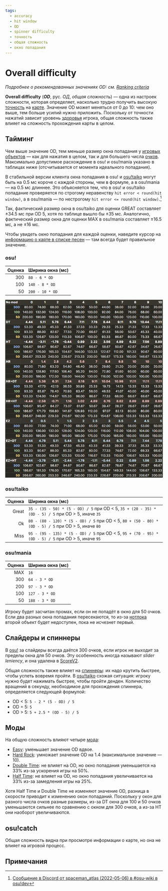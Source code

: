 ```yaml
---
tags:
  - accuracy
  - hit window
  - OD
  - spinner difficulty
  - точность
  - общая сложность
  - окно попадания
---
```


# Overall difficulty

*Подробнее о рекомендованных значениях OD: см. [Ranking criteria](/wiki/Ranking_Criteria)*

**Overall difficulty** (***OD***, рус. *ОД*, *общая сложность*) — одна из настроек сложности, которая определяет, насколько трудно получить высокую [точность](/wiki/Gameplay/Accuracy) на [карте](/wiki/Beatmap). Значение OD может меняться от 0 до 10: чем оно выше, тем больше усилий нужно приложить. Поскольку от точности нажатий зависит уровень [здоровья](/wiki/Gameplay/Health) игрока, общая сложность также влияет на сложность прохождения карты в целом.

## Тайминг

Чем выше значение OD, тем меньше размер окна попадания у [игровых объектов](/wiki/Gameplay/Hit_object) — как для нажатия в целом, так и для большего числа [очков](/wiki/Gameplay/Score). Максимально допустимое расхождение в osu! и osu!mania указано в таблицах ниже (отсчитывается от момента идеального попадания).

В стабильной версии клиента окна попадания в osu! и [osu!taiko](/wiki/Game_mode/osu!taiko) могут быть на 0.5 мс короче с каждой стороны, чем в формуле, а в osu!mania — на 0.5 мс длиннее. Это объясняется тем, что в osu! и osu!taiko попадание проверяется по строгому неравенству `hit error < round(hit window)`, а в osu!mania — по нестрогому `hit error <= round(hit window)`.[^judgement-rounding-ref]

Так, фактический размер окна в osu!taiko для оценки GREAT составляет ±34.5 мс при OD 5, хотя по таблице вышло бы ±35 мс. Аналогично, фактический размер окна для оценки MAX в osu!mania составляет ±16.5 мс, а не ±16 мс.

Чтобы увидеть окно попадания для каждой оценки, наведите курсор на [информацию о карте в списке песен](/wiki/Client/Interface#информация-о-карте) — там всегда будет правильное значение.

### osu!

| Оценка | Ширина окна (мс) |
| --: | :-- |
| 300 | `80 - 6 * OD` |
| 100 | `140 - 8 * OD` |
| 50 | `200 - 10 * OD` |

![](/wiki/shared/ODTable.png "Сравнение окон попадания для разных комбинаций OD и игровых модов. В случае Half Time и Double Time указанные значения OD относятся только к окнам попаданий для 300, а в остальных случаях (100 и 50) они будут другими.")

### osu!taiko

| Оценка | Ширина окна (мс) |
| --: | :-- |
| Great |  `35 - (35 - 50) * (5 - OD) / 5` при OD < 5, `35 + (20 - 35) * (OD - 5) / 5` при OD > 5, иначе `35` |
| Ok | `80 - (80 - 120) * (5 - OD) / 5` при OD < 5, `80 + (50 - 80) * (OD - 5) / 5` при OD > 5, иначе `80` |
| Miss | `95 - (95 - 135) * (5 - OD) / 5` при OD < 5, `95 + (70 - 95) * (OD - 5) / 5` при OD > 5, иначе `95` |

### osu!mania

| Оценка | Ширина окна (мс) |
| --: | :-- |
| MAX | `16` |
| 300 | `64 - 3 * OD` |
| 200 | `97 - 3 * OD` |
| 100 | `127 - 3 * OD` |
| 50 | `188 - 3 * OD` |

Игроку будет засчитан промах, если он не попадёт в окно для 50 очков. Если два разных окна попадания пересекаются, то из-за [нотлока](/wiki/Gameplay/Judgement/Notelock) второй объект будет недоступен, пока не исчезнет первый.

## Слайдеры и спиннеры

В [osu!](/wiki/Game_mode/osu!) за слайдеры всегда даётся 300 очков, если игрок не выходит за пределы окна для 50 очков. Эту особенность иногда называют *slider leniency*, и она удалена в [ScoreV2](/wiki/Gameplay/Game_modifier/ScoreV2).

Общая сложность также влияет на [спиннеры](/wiki/Gameplay/Hit_object/Spinner): их надо крутить быстрее, чтобы успеть вовремя пройти. В [osu!taiko](/wiki/Game_mode/osu!taiko) схожая ситуация: игроку нужно будет нажимать быстрее, чтобы пройти денден. Количество вращений в секунду, необходимое для прохождения спиннера, определяется следующей формулой:

- OD < 5: `5 - 2 * (5 - OD) / 5`
- OD = 5: `5`
- OD > 5: `5 + 2.5 * (OD - 5) / 5`

## Моды

На общую сложность влияют четыре [мода](/wiki/Gameplay/Game_modifier):

- [Easy](/wiki/Gameplay/Game_modifier/Easy): уменьшает значение OD вдвое.
- [Hard Rock](/wiki/Gameplay/Game_modifier/Hard_Rock): умножает значение OD на 1.4 (максимальное значение — 10). 
- [Double Time](/wiki/Gameplay/Game_modifier/Double_Time): не влияет на OD, но окно попадания уменьшается на 33% из-за ускорения игры на 50%.
- [Half Time](/wiki/Gameplay/Game_modifier/Half_Time): не влияет на OD, но окно попадания увеличивается на 33% из-за замедления игры на 25%.

Хотя Half Time и Double Time не изменяют значение OD, разница в скорости приводит к изменению окон попаданий. Поскольку у окон для разного числа очков разные размеры, из-за DT окна для 100 и 50 очков уменьшаются сильнее по сравнению с окном для 300 очков, а из-за HT они наоборот увеличиваются.

## osu!catch

Общая сложность видна при просмотре информации о карте, но она не влияет на игровой процесс.

## Примечания

[^judgement-rounding-ref]: [Сообщение в Discord от spaceman_atlas (2022-05-06) в #osu-wiki в osu!dev](https://discord.com/channels/188630481301012481/218677502141399041/972241866382798889)
